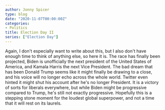 ```yaml
---
author: Jonny Spicer
type: blog
date: "2020-11-07T00:00:00Z"
categories:
- Politics
title: Election Day II
series: ["Election Day"]
---
```

Again, I don't especially want to write about this, but I also don't have enough time to think of anything else, so here it is. The race has finally been projected, Biden is
unofficially the next president of the United States of America, and Kamala Harris the next Vice President. The bad dream that has been Donald Trump seems like it might finally be
drawing to a close, and his voice will no longer echo across the whole world. Twitter even hinted it might shut his account after he's no longer President. It is a victory of sorts
for liberals everywhere, but while Biden might be progressive compared to Trump, he's still not exactly progressive. Hopefully this is a stepping stone moment for the loudest
global superpower, and not a time that it will rest on its laurels.
